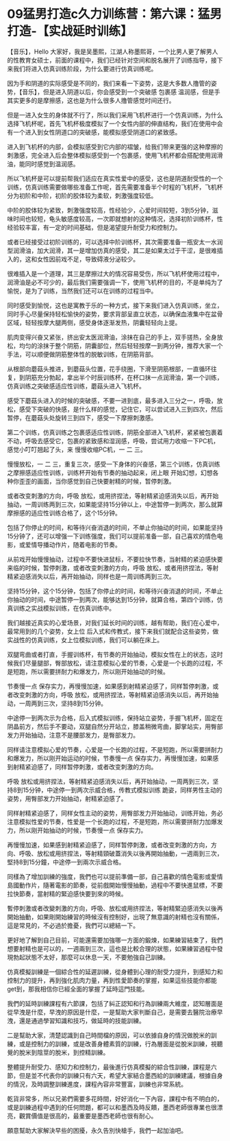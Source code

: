 # 09猛男打造c久力训练营：第六课：猛男打造-【实战延时训练】

【音乐】，Hello 大家好，我是吴墨熙，江湖人称墨熙哥，一个比男人更了解男人的性教育女硕士，前面的课程中，我们已经针对空间和脱名展开了训练指导，接下来我们将进入仿真训练阶段，为什么要进行仿真训练呢。

因为手和阴道的实际感受是不同的，我们来看一下姿势，这是大多数人撸管的姿势，【音乐】，但是进入阴道以后，你会感受到一个突破感 包裹感 温润感，但是手其实更多的是摩擦感，这也是为什么很多人撸管感觉时间还行。

但是一进入女生的身体就不行了，所以我们采用飞机杯进行一个仿真训练，为什么选择飞机杯呢，首先飞机杯极度模拟了一个女性内部的伸直结构，我们在使用中会有一个进入到女性阴道口的突破感，能模拟感受阴道口的紧致感。

进入到飞机杯的内部，会模拟感受到它内部的褶皱，给我们带来更强的这种摩擦的刺激感，完全进入后会整体模拟感受到一个包裹感，使用飞机杯都会搭配使用润滑油，能同时感觉到温润感。

所以飞机杯是可以提前帮我们适应在真实性爱中的感受，这也是阴道耐受性的一个训练，仿真训练需要做哪些准备工作呢，首先需要准备半个时程的飞机杯，飞机杯分为初阶和中阶，初阶的胶体较为柔软，刺激强度较低。

中阶的胶体较为紧致，刺激强度较高，性经验少，心爱时间较短，3到5分钟，滋味时间也较短，龟头敏感度较高，一次即就想射的这种情况，选择初阶训练杯，性经验较丰富，有一定的时间基础，但是渴望提升耐受力和控制力。

或者已经接受过初阶训练的，可以选择中阶训练杯，其次需要准备一瓶安太一水润型润滑油，加大润滑，其一是增加仿真的感受，其二是如果太过于干涩，是很难插入的，这和女性因前戏不足，导致碍液分泌较少。

很难插入是一个道理，其三是摩擦过大的情况容易受伤，所以飞机杯使用过程中，润滑油是必不可少的，最后我们需要强调一下，使用飞机杯的目的，不是单纯为了愉悦，是为了训练，当然我们还可以在训练的过程当中。

同时感受到愉悦，这也是寓教于乐的一种方式，接下来我们进入仿真训练，坐立，同时手心尽量保持轻松愉快的姿势，要求背部呈直立状态，以确保血液集中在盆骨区域，轻轻按摩大腿两侧，感受身体逐渐发热，阴囊轻轻向上提。

肌肉变得兴奋又紧张，挤出安太医润滑油，涂抹在自己的手上，双手搓热，全身放松，均匀的涂抹于整个阴筋，阴囊部位，然后轻轻按摩一到两分钟，推荐大家一个手法，可以顺便做阴筋整体性的脱敏训练，在阴筋背部。

从根部向蘑菇头推进，到蘑菇头位置，花手绕圈，下滑至阴筋根部，一直循环往复，到阴筋充分勃起，拿出半个时辰训练杯，在杯口抹一点润滑油，第一个训练，仿真训练之突破感适应性训练，蘑菇头进入飞机杯。

感受下蘑菇头进入的时候的突破感，不要一进到底，最多进入三分之一，呼吸，放松，感受下突破的快感，是什么样的感觉，记住它，可以尝试进入三到四次，然后暂停，在蘑菇头处旋转三到四下，感受一下摩擦刺激感。

第二个训练，仿真训练之包裹感适应性训练，阴筋全部进入飞机杯，紧紧被包裹着不动，呼吸去感受它，包裹的紧致感和湿润感，呼吸，尝试用力收缩一下PC机，感觉小叮叮翘起了头，来 慢慢收缩PC机，一 二 三。

慢慢放松，一 二 三，重复三次，感受一下身体的兴奋感，第三个训练，仿真训练之摩擦感适应性训练，训练杯开始有节奏的抽动起来，闭上眼 开始幻想，幻想各种你歪歪的画面，当你感觉到自己快要射精的时候，暂停刺激。

或者改变刺激的方向，呼吸 放松，或用挤捏法，等射精紧迫感消失以后，再开始抽动，一周训练两到三次，如果能坚持15分钟以上，中途暂停一到两次，那么就算摩擦感的适应性训练合格了，这个15分钟。

包括了你停止的时间，和等待兴奋消退的时间，不单止你抽动的时间，如果能坚持15分钟了，还可以增强一下训练强度，我们可以提前准备一部，自己喜欢的情色电影，或爱情导播动作片，随着电影的节奏。

从前戏开始慢慢抽动，过程中不要快进鼠标，不要拉快节奏，当射精的紧迫感快要来临的时候，暂停刺激，或者改变刺激的方向，呼吸 放松，或者用挤捏法，等射精紧迫感消失以后，再开始抽动，同样也是一周训练两到三次。

坚持15分钟，这个15分钟，包括了你停止的时间，和等待兴奋消退的时间，不单止你抽动的时间，中途暂停一到两次，能够达到15分钟，就算合格，第四个训练，仿真训练之实战模拟训练，在仿真训练中。

我们越接近真实的心爱场景，对我们延长时间的训练，越有帮助，我们在心爱中，最常用到的几个姿势，女上位 后入式和传教式，接下来我们就配合这些姿势，做实战性的仿真训练，女上位模拟训练，我们可以躺在床上。

双腿弯曲或者打直，手握训练杯，有节奏的开始抽动，模拟女性在上的状态，这时候我们尽量腿部，臀部放松，请注意模拟心爱的节奏，心爱是一个长跑的过程，不是短跑，所以需要拼耐力和爆发力，所以刚开始抽动的时候。

节奏慢一点 保存实力，再慢慢加速，如果感到射精紧迫感了，同样暂停刺激，或者改变刺激的方向，呼吸 放松，或用挤捏法，等射精紧迫感消失以后，再开始抽动，一周两到三次，坚持8到15分钟。

中途停一到两次示为合格，后入式模拟训练，保持站立姿势，手握飞机杯，固定在阴晶前方，然后手不要动，双腿自然分开站立，膝盖稍微弯曲，脚掌站实，用臀部发力开始抽动，注意不是腰部发力，是臀部发力。

同样请注意模拟心爱的节奏，心爱是一个长跑的过程，不是短跑，所以需要拼耐力和爆发力，所以刚开始运动的时候，节奏慢一点 保存实力，再慢慢加速，如果感到射精紧迫感了，同样暂停刺激，或者改变刺激的方向。

呼吸 放松或用挤捏法，等射精紧迫感消失以后，再开始抽动，一周两到三次，坚持8到15分钟，中途停一到两次示威合格，传教式模拟训练 跪姿，同样男性主动的姿势，用臀部发力开始抽动，射精紧迫感了。

同样射精紧迫感了，同样女性主动的姿势，用臀部发力开始抽动，训练开始，务必注意模拟性爱的节奏，性爱是一个长跑的过程，不是短跑，所以需要拼耐力加爆发力，所以刚开始抽动的时候，节奏慢一点 保存实力。

再慢慢加速，如果感到射精紧迫感了，同样暂停刺激，或者改变刺激的方向，方向、呼吸、放松或用挤捏法，等射精頸破蓋消失以後再開始抽動，一週兩到三次，堅持8到15分鐘，中途停一到兩次示威合格。

同樣為了增加訓練的強度，我們也可以提前準備一部，自己喜歡的情色電影或愛情島國動作片，隨著電影的節奏，從前戲開始慢慢抽動，過程中不要快進鼠標，不要拉快節奏，當射精的緊迫感快要到來的時候。

暫停刺激或者改變刺激的方向，呼吸、放松或用挤捏法，等射精緊迫感消失以後再開始抽動，如果剛開始練習的時候沒有控制好，出現了無意識的射精也沒有關係，這是常見的，不必過於擔憂，我們可以總結一下。

更好地了解到自己目前，可能還需要加強哪一方面的鍛煉，如果練習結束了，我們想要射精也是可以的，一週兩到三次，這也是比較合理的狀態，如果練習過程中發現勃起狀態不太好，那麼可以休息一天，不要勉強自己訓練。

仿真模擬訓練是一個綜合性的延遲訓練，從身體到心理的耐受力提升，到感知力和控制力的提升，再到強化肌肉力量，再到性愛節奏的掌握，如果這些技能你都能get到，那我相信你已經全面的掌握了延時這門技能。

我們的延時訓練課程有六節課，包括了糾正認知和行為訓練兩大維度，認知層面是從早洩是什麼，早洩的原因是什麼，一是幫助大家判斷自己，是需要去醫院治療早洩，還是通過學習知識和技巧，做延時的技能訓練。

二是幫助大家，清楚認識到自己時間檔的原因，可以依據自身的情況做脫米的訓練，或是控制力的訓練，或是改善身體素質的訓練，行為層面是從脫米訓練，視聽覺的脫米到陰莖的脫米，到控精訓練。

整體提升耐受力、感知力和控制力，最後進行仿真模擬的綜合性訓練，課程是六節，但是並不代表你的訓練只有六天，希望大家結合墨西給的訓練建議，根據自身的情況，及時調整訓練進度，課程內容非常豐富，訓練也非常系統。

乾貨非常多，所以兄弟們需要多花時間，好好消化一下內容，課程中有不明白的，或是訓練過程中遇到的任何問題，都可以和墨西及時反饋，墨西老師很專業也很漂亮，觀賞價值是很高的，最重要是墨西老師也很有耐心。

願意幫助大家解決早些的困擾，永久告別快槍手，我們一起加油吧。